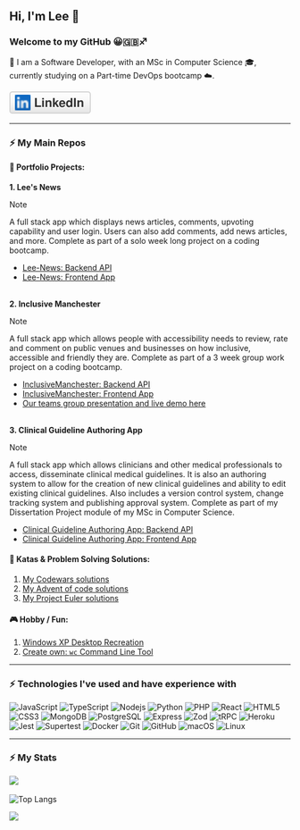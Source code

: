 <link href="style.css" rel="stylesheet"></link>

## Hi, I'm Lee 👋

### Welcome to my GitHub 😀🇬🇧♐️

🎯 I am a Software Developer, with an MSc in Computer Science 🎓, currently studying on a Part-time DevOps bootcamp ☁️.

<p align="left">
	<a href="https://www.linkedin.com/in/leekirkham/"><img src="imgs/linkedin.svg" alt="LinkedIn"></a>
</p>

---
### ⚡ My Main Repos

#### 💼 Portfolio Projects:

<strong> 1. Lee's News</strong>
<br />
> [!NOTE]  
> A full stack app which displays news articles, comments, upvoting capability and user login. Users can also add comments, add news articles, and more. Complete as part of a solo week long project on a coding bootcamp.

- <a href="https://github.com/leekli/nc-news-backend">Lee-News: Backend API</a><br />
- <a href="https://github.com/leekli/nc-news-frontend">Lee-News: Frontend App</a>
<br /><br />

<strong> 2. Inclusive Manchester</strong>
<br />

> [!NOTE]  
> A full stack app which allows people with accessibility needs to review, rate and comment on public venues and businesses on how inclusive, accessible and friendly they are. Complete as part of a 3 week group work project on a coding bootcamp.

- <a href="https://github.com/leekli/AccessApp-Backend">InclusiveManchester: Backend API</a><br />
- <a href="https://github.com/leekli/AccessApp-Frontend">InclusiveManchester: Frontend App</a><br />
- <a href="https://northcoders.com/projects/march-2022/inclusive-manchester">Our teams group presentation and live demo here</a>
<br /><br />

<strong> 3. Clinical Guideline Authoring App</strong>
<br />

> [!NOTE]  
> A full stack app which allows clinicians and other medical professionals to access, disseminate clinical medical guidelines. It is also an authoring system to allow for the creation of new clinical guidelines and ability to edit existing clinical guidelines. Also includes a version control system, change tracking system and publishing approval system. Complete as part of my Dissertation Project module of my MSc in Computer Science.

- <a href="https://github.com/leekli/clinical-guideline-app-BE">Clinical Guideline Authoring App: Backend API</a><br />
- <a href="https://github.com/leekli/clinical-guideline-app-FE">Clinical Guideline Authoring App: Frontend App</a>


#### 🧠 Katas & Problem Solving Solutions:

1. [My Codewars solutions](https://github.com/leekli/codewars-my-solutions)
3. [My Advent of code solutions](https://github.com/leekli/aoc2022)
4. [My Project Euler solutions](https://github.com/leekli/project-euler)


#### 🎮 Hobby / Fun:

1. [Windows XP Desktop Recreation](https://github.com/leekli/windows-desktop-fun)
2. [Create own: `wc` Command Line Tool](https://github.com/leekli/wc-recreation)

---

### ⚡ Technologies I've used and have experience with

![JavaScript](https://img.shields.io/badge/-JavaScript-black?style=flat-square&logo=javascript)
![TypeScript](https://img.shields.io/badge/-JavaScript-black?style=flat-square&logo=typescript)
![Nodejs](https://img.shields.io/badge/-Nodejs-black?style=flat-square&logo=Node.js)
![Python](https://img.shields.io/badge/-Python-black?style=flat-square&logo=Python)
![PHP](https://img.shields.io/badge/-PHP-black?style=flat-square&logo=PHP)
![React](https://img.shields.io/badge/-React-black?style=flat-square&logo=react)
![HTML5](https://img.shields.io/badge/-HTML5-E34F26?style=flat-square&logo=html5&logoColor=white)
![CSS3](https://img.shields.io/badge/-CSS3-1572B6?style=flat-square&logo=css3)
![MongoDB](https://img.shields.io/badge/-MongoDB-black?style=flat-square&logo=mongodb)
![PostgreSQL](https://img.shields.io/badge/-PostgreSQL-336791?style=flat-square&logo=postgresql)
![Express](https://img.shields.io/badge/-Express-black?style=flat-square&logo=express)
![Zod](https://img.shields.io/badge/-Zod-black?style=flat-square&logo=zod)
![tRPC](https://img.shields.io/badge/-tRPC-black?style=flat-square&logo=trpc)
![Heroku](https://img.shields.io/badge/-Heroku-430098?style=flat-square&logo=heroku)
![Jest](https://img.shields.io/badge/-Jest-black?style=flat-square&logo=jest)
![Supertest](https://img.shields.io/badge/-Supertest-black?style=flat-square&logo=supertest)
![Docker](https://img.shields.io/badge/-Docker-black?style=flat-square&logo=docker)
![Git](https://img.shields.io/badge/-Git-black?style=flat-square&logo=git)
![GitHub](https://img.shields.io/badge/-GitHub-181717?style=flat-square&logo=github)
![macOS](https://img.shields.io/badge/-macOS-black?style=flat-square&logo=macos)
![Linux](https://img.shields.io/badge/-Linux-black?style=flat-square&logo=linux)

---
### ⚡ My Stats

<img src="https://github-readme-stats.vercel.app/api?username=leekli&show_icons=true&theme=algolia" width="400">

![Top Langs](https://github-readme-stats.vercel.app/api/top-langs/?username=leekli&hide=TeX&layout=compact)

<a href="https://www.codewars.com/users/leekli" target=”_blank”><img src="https://www.codewars.com/users/leekli/badges/large" /></a>
